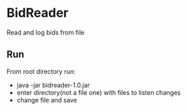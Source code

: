 # BidReader
Read and log bids from file
## Run
From root directory run: 
- java -jar bidreader-1.0.jar
- enter directory(not a file one) with files to listen changes
- change file and save